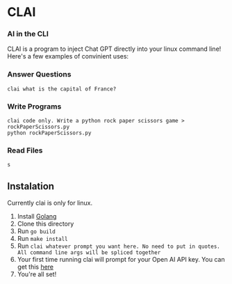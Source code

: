 # CLAI
### AI in the CLI

CLAI is a program to inject Chat GPT directly into your linux command line! Here's a few examples of convinient uses:

### Answer Questions
```
clai what is the capital of France?
```

### Write Programs
```
clai code only. Write a python rock paper scissors game > rockPaperScissors.py
python rockPaperScissors.py
```

### Read Files
```
s
```

## Instalation
Currently clai is only for linux.

1. Install [Golang](https://go.dev/)
2. Clone this directory
3. Run `go build`
4. Run `make install`
5. Run `clai whatever prompt you want here. No need to put in quotes. All command line args will be spliced together`
6. Your first time running clai will prompt for your Open AI API key. You can get this [here](https://platform.openai.com/api-keys)
7. You're all set!